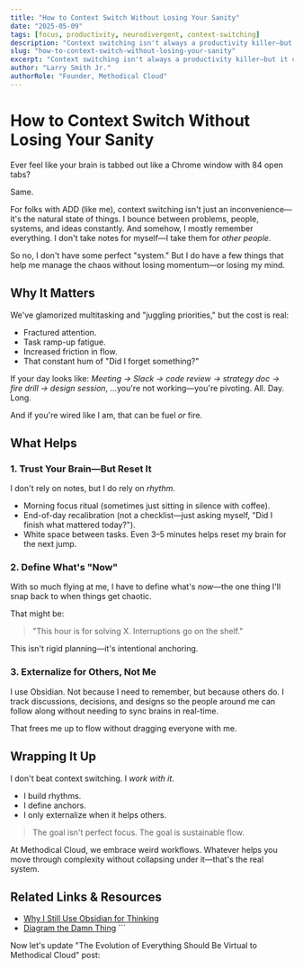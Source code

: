 ```yaml
---
title: "How to Context Switch Without Losing Your Sanity"
date: "2025-05-09"
tags: [focus, productivity, neurodivergent, context-switching]
description: "Context switching isn't always a productivity killer—but it can be a sanity killer. Here's how I've learned to survive it without losing my grip."
slug: "how-to-context-switch-without-losing-your-sanity"
excerpt: "Context switching isn't always a productivity killer—but it can be a sanity killer. Here's how I've learned to survive it without losing my grip."
author: "Larry Smith Jr."
authorRole: "Founder, Methodical Cloud"
---
```


# How to Context Switch Without Losing Your Sanity

Ever feel like your brain is tabbed out like a Chrome window with 84 open tabs?

Same.

For folks with ADD (like me), context switching isn't just an inconvenience—it's the natural state of things. I bounce between problems, people, systems, and ideas constantly. And somehow, I mostly remember everything. I don't take notes for myself—I take them for *other people*.

So no, I don't have some perfect "system." But I do have a few things that help me manage the chaos without losing momentum—or losing my mind.

## Why It Matters

We've glamorized multitasking and "juggling priorities," but the cost is real:
- Fractured attention.
- Task ramp-up fatigue.
- Increased friction in flow.
- That constant hum of "Did I forget something?"

If your day looks like:
*Meeting → Slack → code review → strategy doc → fire drill → design session*,
...you're not working—you're pivoting. All. Day. Long.

And if you're wired like I am, that can be fuel *or* fire.

## What Helps

### 1. Trust Your Brain—But Reset It

I don't rely on notes, but I do rely on *rhythm*.

- Morning focus ritual (sometimes just sitting in silence with coffee).
- End-of-day recalibration (not a checklist—just asking myself, "Did I finish what mattered today?").
- White space between tasks. Even 3–5 minutes helps reset my brain for the next jump.

### 2. Define What's "Now"

With so much flying at me, I have to define what's *now*—the one thing I'll snap back to when things get chaotic.

That might be:
> "This hour is for solving X. Interruptions go on the shelf."

This isn't rigid planning—it's intentional anchoring.

### 3. Externalize for Others, Not Me

I use Obsidian. Not because I need to remember, but because others do. I track discussions, decisions, and designs so the people around me can follow along without needing to sync brains in real-time.

That frees me up to flow without dragging everyone with me.

## Wrapping It Up

I don't beat context switching. I *work with it*.

- I build rhythms.
- I define anchors.
- I only externalize when it helps others.

> The goal isn't perfect focus. The goal is sustainable flow.

At Methodical Cloud, we embrace weird workflows. Whatever helps you move through complexity without collapsing under it—that's the real system.

## Related Links & Resources

- [Why I Still Use Obsidian for Thinking](/blog/why-i-still-use-obsidian-for-thinking)
- [Diagram the Damn Thing](/blog/diagram-the-damn-thing)
\`\`\`

Now let's update "The Evolution of Everything Should Be Virtual to Methodical Cloud" post:
